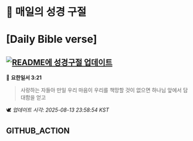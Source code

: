 # 🙏 매일의 성경 구절
# [Daily Bible verse]
## [![README에 성경구절 업데이트](https://github.com/DONGSUKA/first_test/actions/workflows/update-readme-bible.yml/badge.svg)](https://github.com/DONGSUKA/first_test/actions/workflows/update-readme-bible.yml)
<!-- START_BIBLE_VERSE -->
📖 **요한일서 3:21**
> 사랑하는 자들아 만일 우리 마음이 우리를 책망할 것이 없으면 하나님 앞에서 담대함을 얻고

🕊️ _업데이트 시각: 2025-08-13 23:58:54 KST_
  <!-- END_BIBLE_VERSE -->
## GITHUB_ACTION
